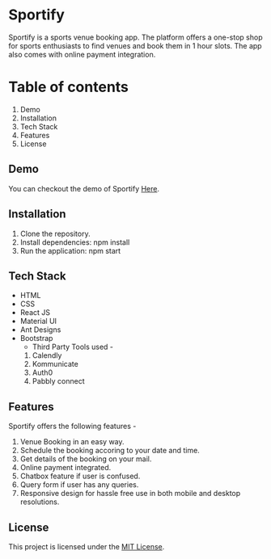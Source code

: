 # Sportify

Sportify is a sports venue booking app. The platform offers a one-stop shop for sports enthusiasts to find venues and book them in 1 hour slots. The app also comes with online payment integration.

# Table of contents

1. Demo
2. Installation
3. Tech Stack
4. Features
6. License

## Demo

You can checkout the demo of Sportify [Here](https://sportifybook.netlify.app).

## Installation

1. Clone the repository.
2. Install dependencies: npm install
3. Run the application: npm start

## Tech Stack

* HTML
* CSS
* React JS
* Material UI
* Ant Designs
* Bootstrap
  * Third Party Tools used - 
  1. Calendly
  2. Kommunicate
  3. Auth0
  4. Pabbly connect
  
## Features

Sportify offers the following features - 

1. Venue Booking in an easy way.
2. Schedule the booking accoring to your date and time.
3. Get details of the booking on your mail.
4. Online payment integrated.
5. Chatbox feature if user is confused.
6. Query form if user has any queries.
7. Responsive design for hassle free use in both mobile and desktop resolutions.

## License

This project is licensed under the [MIT License](https://opensource.org/license/mit/).
